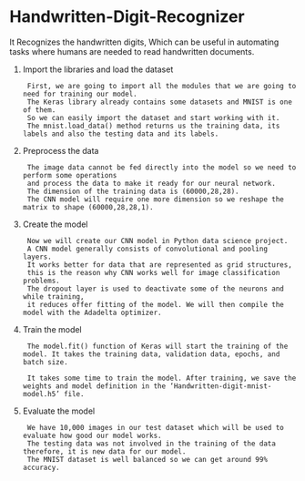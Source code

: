 # Handwritten-Digit-Recognizer
It Recognizes the handwritten digits, Which can be useful in automating tasks where humans are needed to read handwritten documents.

1. Import the libraries and load the dataset

        First, we are going to import all the modules that we are going to need for training our model. 
        The Keras library already contains some datasets and MNIST is one of them. 
        So we can easily import the dataset and start working with it. 
        The mnist.load_data() method returns us the training data, its labels and also the testing data and its labels.
        

2. Preprocess the data

        The image data cannot be fed directly into the model so we need to perform some operations 
        and process the data to make it ready for our neural network. 
        The dimension of the training data is (60000,28,28). 
        The CNN model will require one more dimension so we reshape the matrix to shape (60000,28,28,1).
        
       
3. Create the model

        Now we will create our CNN model in Python data science project. 
        A CNN model generally consists of convolutional and pooling layers. 
        It works better for data that are represented as grid structures, 
        this is the reason why CNN works well for image classification problems. 
        The dropout layer is used to deactivate some of the neurons and while training, 
        it reduces offer fitting of the model. We will then compile the model with the Adadelta optimizer.
      
      
4. Train the model

        The model.fit() function of Keras will start the training of the model. It takes the training data, validation data, epochs, and batch size.

        It takes some time to train the model. After training, we save the weights and model definition in the ‘Handwritten-digit-mnist-model.h5’ file.
        

5. Evaluate the model

        We have 10,000 images in our test dataset which will be used to evaluate how good our model works. 
        The testing data was not involved in the training of the data therefore, it is new data for our model. 
        The MNIST dataset is well balanced so we can get around 99% accuracy.
        
